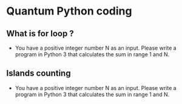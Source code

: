 # Quantum Python coding

## What is for loop ? 
- You have a positive integer number N as an input. Please write a program in Python 3 that calculates the sum in range 1 and N.

##  Islands counting 
- You have a positive integer number N as an input. Please write a program in Python 3 that calculates the sum in range 1 and N.
